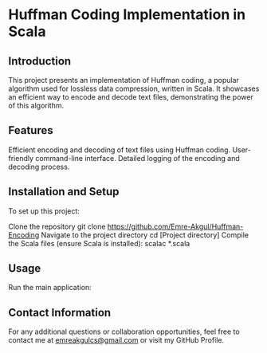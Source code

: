 # Huffman Coding Implementation in Scala
## Introduction
This project presents an implementation of Huffman coding, a popular algorithm used for lossless data compression, written in Scala. It showcases an efficient way to encode and decode text files, demonstrating the power of this algorithm.

## Features
Efficient encoding and decoding of text files using Huffman coding.
User-friendly command-line interface.
Detailed logging of the encoding and decoding process.

## Installation and Setup
To set up this project:

Clone the repository
    git clone https://github.com/Emre-Akgul/Huffman-Encoding
Navigate to the project directory
    cd [Project directory]
Compile the Scala files (ensure Scala is installed):
    scalac *.scala

## Usage
Run the main application:

## Contact Information
For any additional questions or collaboration opportunities, feel free to contact me at emreakgulcs@gmail.com or visit my GitHub Profile.

